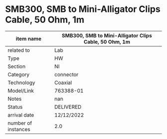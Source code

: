 
# SMB300, SMB to Mini-Alligator Clips Cable, 50 Ohm, 1m

| item name | SMB300, SMB to Mini-Alligator Clips Cable, 50 Ohm, 1m |
| -------- | -------- | 
| related to | Lab | 
| Type | HW | 
| Section | NI | 
| Category | connector |
| Technology | Coaxial |
| Model/Link | 763388-01 |
| Notes | nan |
| Status | DELIVERED |
| arrival date | 12/12/2022 |
| number of instances | 2.0 | 
        